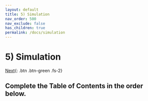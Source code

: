 ```yaml
---
layout: default
title: 5) Simulation
nav_order: 500
nav_exclude: false
has_children: true
permalink: /docs/simulation
---
```


# 5) Simulation

[Next](/lab-aemc-utah/docs/onboarding){: .btn .btn-green .fs-2}

## Complete the Table of Contents in the order below.